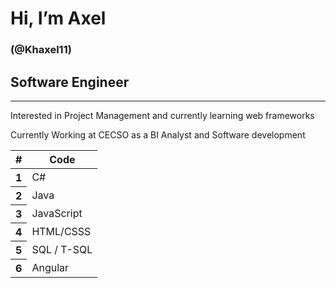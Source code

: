 <h1>Hi, I’m Axel</h1> <h3>(@Khaxel11)</h3>
<h2>Software Engineer</h2>
<hr>
Interested in Project Management and currently learning web frameworks

Currently Working at CECSO as a BI Analyst and Software development
<table class="table">
  <thead>
    <tr>
      <th scope="col">#</th>
      <th scope="col">Code</th>
    </tr>
  </thead>
  <tbody>
    <tr>
      <th scope="row">1</th>
      <td>C#</td>
    </tr>
    <tr>
      <th scope="row">2</th>
      <td>Java</td>
    </tr>
    <tr>
      <th scope="row">3</th>
      <td>JavaScript</td>
    </tr>
    <tr>
      <th scope="row">4</th>
      <td>HTML/CSSS</td>
    </tr>
     <tr>
      <th scope="row">5</th>
      <td>SQL / T-SQL</td>
    </tr>
    <tr>
      <th scope="row">6</th>
      <td>Angular</td>
    </tr>
  </tbody>
</table>

<!---
Khaxel11/Khaxel11 is a ✨ special ✨ repository because its `README.md` (this file) appears on your GitHub profile.
You can click the Preview link to take a look at your changes.
--->
